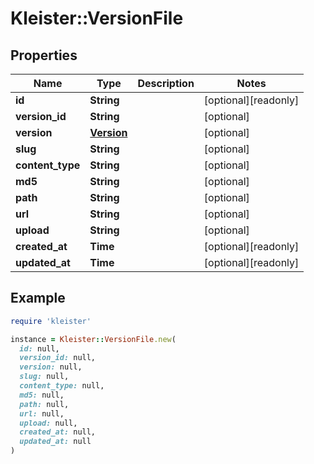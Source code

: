 # Kleister::VersionFile

## Properties

| Name | Type | Description | Notes |
| ---- | ---- | ----------- | ----- |
| **id** | **String** |  | [optional][readonly] |
| **version_id** | **String** |  | [optional] |
| **version** | [**Version**](Version.md) |  | [optional] |
| **slug** | **String** |  | [optional] |
| **content_type** | **String** |  | [optional] |
| **md5** | **String** |  | [optional] |
| **path** | **String** |  | [optional] |
| **url** | **String** |  | [optional] |
| **upload** | **String** |  | [optional] |
| **created_at** | **Time** |  | [optional][readonly] |
| **updated_at** | **Time** |  | [optional][readonly] |

## Example

```ruby
require 'kleister'

instance = Kleister::VersionFile.new(
  id: null,
  version_id: null,
  version: null,
  slug: null,
  content_type: null,
  md5: null,
  path: null,
  url: null,
  upload: null,
  created_at: null,
  updated_at: null
)
```

